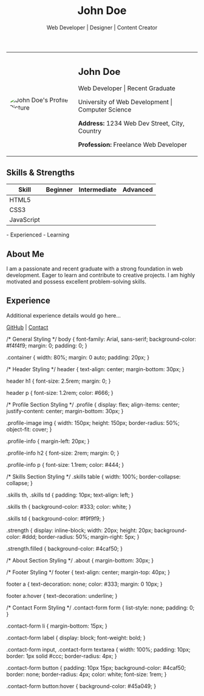 <!DOCTYPE html>
<html lang="en">
<head>
  <meta charset="UTF-8">
  <meta name="viewport" content="width=device-width, initial-scale=1.0">
  <title>John Doe's Online Resume</title>
  <link rel="stylesheet" href="styles.css">
</head>
<body>

  <div class="container">
    <!-- Header Section -->
    <header>
      <h1>John Doe</h1>
      <p>Web Developer | Designer | Content Creator</p>
    </header>
    <!-- Profile Section -->
    <section class="profile">
      <table>
        <tr>
          <td class="profile-image">
            <img src="profile.jpg" alt="John Doe's Profile Picture" style="border-radius: 50%;">
          </td>
          <td class="profile-info">
            <h2>John Doe</h2>
            <p>Web Developer | Recent Graduate</p>
            <p>University of Web Development | Computer Science</p>
            <p><strong>Address:</strong> 1234 Web Dev Street, City, Country</p>
            <p><strong>Profession:</strong> Freelance Web Developer</p>
          </td>
        </tr>
      </table>
    </section>
    <!-- Skills Section -->
    <section class="skills">
      <h2>Skills & Strengths</h2>
      <table>
        <thead>
          <tr>
            <th>Skill</th>
            <th>Beginner</th>
            <th>Intermediate</th>
            <th>Advanced</th>
          </tr>
        </thead>
        <tbody>
          <tr>
            <td>HTML5</td>
            <td><span class="strength filled"></span></td>
            <td><span class="strength filled"></span></td>
            <td><span class="strength"></span></td>
          </tr>
          <tr>
            <td>CSS3</td>
            <td><span class="strength filled"></span></td>
            <td><span class="strength filled"></span></td>
            <td><span class="strength"></span></td>
          </tr>
          <tr>
            <td>JavaScript</td>
            <td><span class="strength filled"></span></td>
            <td><span class="strength filled"></span></td>
            <td><span class="strength"></span></td>
          </tr>
        </tbody>
      </table>
      <p class="skill-level-explanation">
        <span class="strength filled"></span> - Experienced
        <span class="strength"></span> - Learning
      </p>
    </section>
    <!-- About Me Section -->
    <section class="about">
      <h2>About Me</h2>
      <p>I am a passionate and recent graduate with a strong foundation in web development. Eager to learn and contribute to creative projects. I am highly motivated and possess excellent problem-solving skills.</p>
    </section>
    <!-- Experience Section -->
    <section class="experience">
      <h2>Experience</h2>
      <p>Additional experience details would go here...</p>
    </section>
    <!-- Footer with contact info -->
    <footer>
      <p>
        <a href="https://github.com/johndoe" target="_blank">GitHub</a> |
        <a href="contact.html">Contact</a>
      </p>
    </footer>
  </div>

</body>
</html>
/* General Styling */
body {
  font-family: Arial, sans-serif;
  background-color: #f4f4f9;
  margin: 0;
  padding: 0;
}

.container {
  width: 80%;
  margin: 0 auto;
  padding: 20px;
}

/* Header Styling */
header {
  text-align: center;
  margin-bottom: 30px;
}

header h1 {
  font-size: 2.5rem;
  margin: 0;
}

header p {
  font-size: 1.2rem;
  color: #666;
}

/* Profile Section Styling */
.profile {
  display: flex;
  align-items: center;
  justify-content: center;
  margin-bottom: 30px;
}

.profile-image img {
  width: 150px;
  height: 150px;
  border-radius: 50%;
  object-fit: cover;
}

.profile-info {
  margin-left: 20px;
}

.profile-info h2 {
  font-size: 2rem;
  margin: 0;
}

.profile-info p {
  font-size: 1.1rem;
  color: #444;
}

/* Skills Section Styling */
.skills table {
  width: 100%;
  border-collapse: collapse;
}

.skills th, .skills td {
  padding: 10px;
  text-align: left;
}

.skills th {
  background-color: #333;
  color: white;
}

.skills td {
  background-color: #f9f9f9;
}

.strength {
  display: inline-block;
  width: 20px;
  height: 20px;
  background-color: #ddd;
  border-radius: 50%;
  margin-right: 5px;
}

.strength.filled {
  background-color: #4caf50;
}

/* About Section Styling */
.about {
  margin-bottom: 30px;
}

/* Footer Styling */
footer {
  text-align: center;
  margin-top: 40px;
}

footer a {
  text-decoration: none;
  color: #333;
  margin: 0 10px;
}

footer a:hover {
  text-decoration: underline;
}

/* Contact Form Styling */
.contact-form form {
  list-style: none;
  padding: 0;
}

.contact-form li {
  margin-bottom: 15px;
}

.contact-form label {
  display: block;
  font-weight: bold;
}

.contact-form input, .contact-form textarea {
  width: 100%;
  padding: 10px;
  border: 1px solid #ccc;
  border-radius: 4px;
}

.contact-form button {
  padding: 10px 15px;
  background-color: #4caf50;
  border: none;
  border-radius: 4px;
  color: white;
  font-size: 1rem;
}

.contact-form button:hover {
  background-color: #45a049;
}
